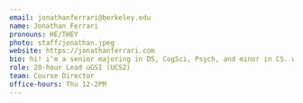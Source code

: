 ```yaml
---
email: jonathanferrari@berkeley.edu
name: Jonathan Ferrari
pronouns: HE/THEY
photo: staff/jonathan.jpeg
website: https://jonathanferrari.com
bio: hi! i’m a senior majoring in DS, CogSci, Psych, and minor in CS. when im not teaching or in class, you can usually find me at a cafe around campus, playing zelda/smash bros with friends, or out at a nearby hiking trail! a fun fact about me is that i’ve been to 47 states and 2/3 of the national parks!
role: 20-hour Lead uGSI (UCS2)
team: Course Director
office-hours: Thu 12-2PM
---
```

